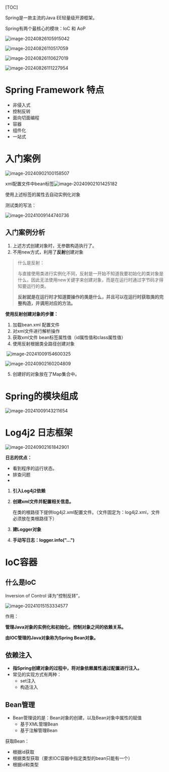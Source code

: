 [TOC]





Spring是一款主流的Java EE轻量级开源框架。

Spring有两个最核心的模块：IoC 和 AoP

 ![image-20240826105915042](.assets/image-20240826105915042.png)

 ![image-20240826110517059](.assets/image-20240826110517059.png)

 ![image-20240826110627019](.assets/image-20240826110627019.png)

 ![image-20240826111227954](.assets/image-20240826111227954.png)







# Spring Framework 特点

* 非侵入式
* 控制反转
* 面向切面编程
* 容器
* 组件化
* 一站式

# 入门案例

 

![image-20240902100158507](.assets/image-20240902100158507.png)

 xml配置文件中bean标签![image-20240902101425182](.assets/image-20240902101425182.png)

使用上述标签的属性去自动实例化对象



测试类的写法：

 ![image-20241009144740736](.assets/image-20241009144740736.png)



## 入门案例分析

1. 上述方式创建对象时，无参数构造执行了。
2. 不用new方式，利用了**反射**创建对象

> 什么是反射：
>
> 与直接使用类进行实例化不同，反射是一开始不知道我要初始化的类对象是什么，因此无法使用new关键字来创建对象，而是在运行时通过字节码才得知要运行的类。
>
> **反射就是在运行时才知道要操作的类是什么，并且可以在运行时获取类的完整构造，并调用对应的方法。**





**使用反射创建对象的步骤：**

1. 加载bean.xml 配置文件
2. 对xml文件进行解析操作
3. 获取xml文件 bean标签属性值（id属性值和class属性值）
4. 使用反射根据类全路径创建对象

​		![image-20241009154600325](.assets/image-20241009154600325.png)



 ![image-20240902160204809](.assets/image-20240902160204809.png)

5. 创建好的对象放在了Map集合中。



# Spring的模块组成

 ![image-20241009143211654](.assets/image-20241009143211654.png)

 

# Log4j2 日志框架

 ![image-20240902161842901](.assets/image-20240902161842901.png)

**日志的优点：**

* 看到程序的运行状态。
* 排查问题
* 

1. **引入Log4j2依赖**

2. **创建xml文件并配置相关信息。**

   在类的根路径下提供log4j2.xml配置文件。（文件固定为：log4j2.xml，文件必须放在类根路径下）

3. **建Logger对象**

4. **手动写日志：logger.info("...")**





# IoC容器

## 什么是IoC

Inversion of Control 译为“控制反转”，

 ![image-20241015153334577](.assets/image-20241015153334577.png)

作用：

**管理Java对象的实例化和初始化，控制对象之间的依赖关系。**

**由IOC管理的Java对象称为Spring Bean对象。**

## 依赖注入

* **指Spring创建对象的过程中，将对象依赖属性通过配置进行注入。**
* 常见的实现方式有两种：
  * set注入
  * 构造注入

## Bean管理

* Bean管理说的是：Bean对象的创建，以及Bean对象中属性的赋值
  * 基于XML管理Bean
  * 基于注解管理Bean

获取Bean：

* 根据id获取
* 根据类型获取（要求IOC容器中指定类型的bean只能有一个）
* 根据id和类型
